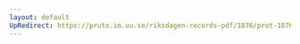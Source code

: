 ```yaml
---
layout: default
UpRedirect: https://pruto.im.uu.se/riksdagen-records-pdf/1876/prot-1876--ak--012/prot-1876--ak--012_038.pdf
---
```

